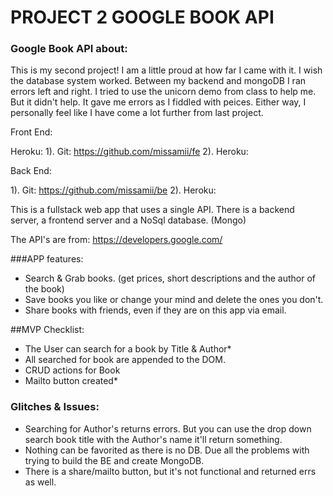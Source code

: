 # PROJECT 2 GOOGLE BOOK API

### Google Book API about:

This is my second project! I am a little proud at how far I came with it. I wish the database system worked. Between my backend and mongoDB I ran errors left and right. I tried to use the unicorn demo from class to help me. But it didn't help. It gave me errors as I fiddled with peices. Either way, I personally feel like I have come a lot further from last project.

Front End:

Heroku:
1). Git: https://github.com/missamii/fe
2). Heroku:

Back End:

1). Git: https://github.com/missamii/be
2). Heroku:


This is a fullstack web app that uses a single API. There is a backend server, a frontend server and a NoSql database. (Mongo)

The API's are from:
https://developers.google.com/

###APP features:
- Search & Grab books. (get prices, short descriptions and the author of the book)
- Save books you like or change your mind and delete the ones you don't.
- Share books with friends, even if they are on this app via email.

##MVP Checklist:
- The User can search for a book by Title & Author*
- All searched for book are appended to the DOM.
- CRUD actions for Book
- Mailto button created*

### Glitches & Issues:
- Searching for Author's returns errors. But you can use the drop down search book title with the Author's name it'll return something.
- Nothing can be favorited as there is no DB. Due all the problems with trying to build the BE and create MongoDB.
- There is a share/mailto button, but it's not functional and returned errs as well.
